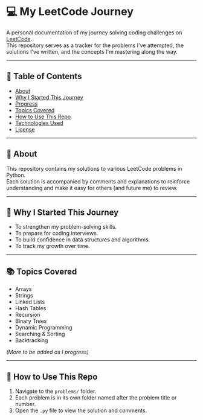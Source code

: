 # 💻 My LeetCode Journey

A personal documentation of my journey solving coding challenges on [LeetCode](https://leetcode.com/).  
This repository serves as a tracker for the problems I've attempted, the solutions I've written, and the concepts I'm mastering along the way.

---

## 📖 Table of Contents

- [About](#about)
- [Why I Started This Journey](#why-i-started-this-journey)
- [Progress](#progress)
- [Topics Covered](#topics-covered)
- [How to Use This Repo](#how-to-use-this-repo)
- [Technologies Used](#technologies-used)
- [License](#license)

---

## 📖 About

This repository contains my solutions to various LeetCode problems in Python.  
Each solution is accompanied by comments and explanations to reinforce understanding and make it easy for others (and future me) to review.

---

## 🌱 Why I Started This Journey

- To strengthen my problem-solving skills.
- To prepare for coding interviews.
- To build confidence in data structures and algorithms.
- To track my growth over time.

---



## 📚 Topics Covered

- Arrays
- Strings
- Linked Lists
- Hash Tables
- Recursion
- Binary Trees
- Dynamic Programming
- Searching & Sorting
- Backtracking

*(More to be added as I progress)*

---

## 📖 How to Use This Repo

1. Navigate to the `problems/` folder.
2. Each problem is in its own folder named after the problem title or number.
3. Open the `.py` file to view the solution and comments.

